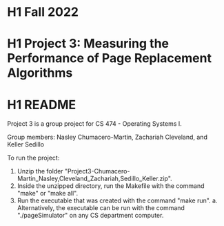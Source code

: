 # H1 Fall 2022
# H1 Project 3: Measuring the Performance of Page Replacement Algorithms
# H1 README


Project 3 is a group project for CS 474 - Operating Systems I. 


Group members: Nasley Chumacero-Martin, Zachariah Cleveland, and Keller Sedillo


To run the project:
1. Unzip the folder "Project3-Chumacero-Martin_Nasley,Cleveland_Zachariah,Sedillo_Keller.zip".
2. Inside the unzipped directory, run the Makefile with the command "make" or "make all".
3. Run the executable that was created with the command "make run".
    a. Alternatively, the executable can be run with the command "./pageSimulator" on any CS department computer.
